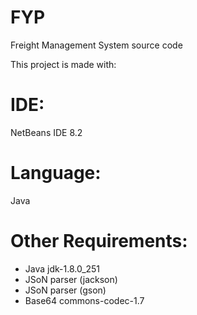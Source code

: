 # FYP
Freight Management System source code

This project is made with:

# IDE: 
NetBeans IDE 8.2 

# Language:
Java

# Other Requirements:
- Java jdk-1.8.0_251
- JSoN parser (jackson)
- JSoN parser (gson)
- Base64 commons-codec-1.7
